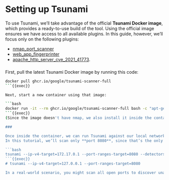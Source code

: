 # Setting up Tsunami 

To use Tsunami, we’ll take advantage of the official **Tsunami Docker image**, which provides a ready-to-use build of the tool. Using the official image ensures we have access to all available plugins.
In this guide, however, we’ll focus only on the following plugins:
- [nmap_port_scanner](https://github.com/google/tsunami-security-scanner-plugins/tree/master/google/portscan/nmap)
- [web_app_fingerprinter](https://github.com/google/tsunami-security-scanner-plugins/tree/master/google/fingerprinters/web)
- [apache_http_server_cve_2021_41773](https://github.com/google/tsunami-security-scanner-plugins/tree/master/community/detectors/apache_http_server_cve_2021_41773).

###

First, pull the latest Tsunami Docker image by running this code:

```bash
docker pull ghcr.io/google/tsunami-scanner-full
```{{exec}}

Next, start a new container using that image:

```bash
docker run -it --rm ghcr.io/google/tsunami-scanner-full bash -c "apt-get update && apt-get install -y nmap && bash"
```{{exec}}
(Since the image doesn't have nmap, we also install it inside the container)

###

Once inside the container, we can run Tsunami against our local network.  
In this tutorial, we’ll scan only **port 8080**, since that’s the only service we’re interested in:

```bash
tsunami --ip-v4-target=172.17.0.1 --port-ranges-target=8080 --detectors-include="ApacheHttpServerCVE202141773"
```{{exec}}
# tsunami --ip-v4-target=127.0.0.1 --port-ranges-target=8080

In a real-world scenario, you might scan all open ports to discover unauthorized or suspicious services.  Here, we’re limiting the scan to a known legitimate service to focus on potential issues specific to it.
